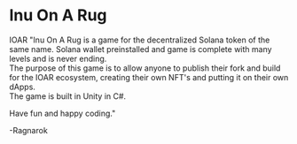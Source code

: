 # Inu On A Rug
 IOAR
"Inu On A Rug is a game for the decentralized Solana token of the same name. 
Solana wallet preinstalled and game is complete with many levels and is never ending.  
The purpose of this game is to allow anyone to publish their fork and build for the IOAR ecosystem, creating their own NFT's and putting it on their own dApps.  
The game is built in Unity in C#. 

Have fun and happy coding."

-Ragnarok
